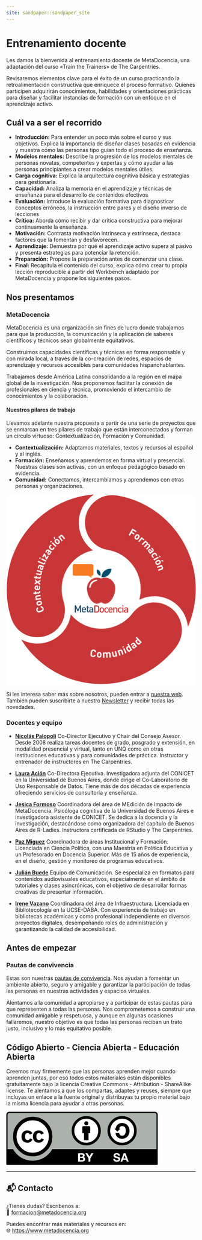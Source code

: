 ```yaml
---
site: sandpaper::sandpaper_site
---
```


# Entrenamiento docente

Les damos la bienvenida al entrenamiento docente de MetaDocencia, una adaptación del curso «Train the Trainers» de The Carpentries.

Revisaremos elementos clave para el éxito de un curso practicando la retroalimentación constructiva que enriquece el proceso formativo. Quienes participen adquirirán conocimientos, habilidades y orientaciones prácticas para diseñar y facilitar instancias de formación con un enfoque en el aprendizaje activo. 

## Cuál va a ser el recorrido

- **Introducción:** Para entender un poco más sobre el curso y sus objetivos. Explica la importancia de diseñar clases basadas en evidencia y muestra cómo las personas tipo guían todo el proceso de enseñanza. 
- **Modelos mentales:** Describe la progresión de los modelos mentales de personas novatas, competentes y expertas y cómo ayudar a las personas principiantes a crear modelos mentales útiles.
- **Carga cognitiva:** Explica la arquitectura cognitiva básica y estrategias para gestionarla. 
- **Capacidad:** Analiza la memoria en el aprendizaje y técnicas de enseñanza para el desarrollo de contenidos efectivos
- **Evaluación:** Introduce la evaluación formativa para diagnosticar conceptos erróneos, la instrucción entre pares y el diseño inverso de lecciones
- **Crítica:** Aborda cómo recibir y dar crítica constructiva para mejorar continuamente la enseñanza. 
- **Motivación:** Contrasta motivación intrínseca y extrínseca, destaca factores que la fomentan y desfavorecen.
- **Aprendizaje:** Demuestra por qué el aprendizaje activo supera al pasivo y presenta estrategias para potenciar la retención. 
- **Preparación:** Propone la preparación antes de comenzar una clase.
- **Final:** Recapitula el contenido del curso, explica cómo crear tu propia lección reproducible a partir del Workbench adaptado por MetaDocencia y propone los siguientes pasos.

## Nos presentamos

### MetaDocencia

MetaDocencia es una organización sin fines de lucro donde trabajamos para que la producción, la comunicación y la aplicación de saberes científicos y técnicos sean globalmente equitativos.

Construimos capacidades científicas y técnicas en forma responsable y con mirada local, a través de la co-creación de redes, espacios de aprendizaje y recursos accesibles para comunidades hispanohablantes.

Trabajamos desde América Latina consolidando a la región en el mapa global de la investigación. Nos proponemos facilitar la conexión de profesionales en ciencia y técnica, promoviendo el intercambio de conocimientos y la colaboración. 

#### Nuestros pilares de trabajo

Llevamos adelante nuestra propuesta a partir de una serie de proyectos que se enmarcan en tres pilares de trabajo que están interconectados y forman un círculo virtuoso: Contextualización, Formación y Comunidad.

- **Contextualización:** Adaptamos materiales, textos y recursos al español y al inglés.
- **Formación:** Enseñamos y aprendemos en forma virtual y presencial. Nuestras clases son activas, con un enfoque pedagógico basado en evidencia.
- **Comunidad:** Conectamos, intercambiamos y aprendemos con otras personas y organizaciones.

![esquema circular que presenta los tres pilares de MetaDocencia: Contextualización, Formación y Comunidad.](fig/pilares_ES.jpg)

Si les interesa saber más sobre nosotros, pueden entrar a [nuestra web](https://www.metadocencia.org). También pueden suscribirte a nuestro [Newsletter](https://www.metadocencia.org/suscripcion/) y recibir todas las novedades.

### Docentes y equipo

- **[Nicolás Palopoli](https://www.metadocencia.org/authors/npalopoli/)** Co-Director Ejecutivo y Chair del Consejo Asesor. Desde 2008 realiza tareas docentes de grado, posgrado y extensión, en modalidad presencial y virtual, tanto en UNQ como en otras instituciones educativas y para comunidades de práctica. Instructor y entrenador de instructores en The Carpentries.

- **[Laura Ación](https://www.metadocencia.org/authors/lacion/)** Co-Directora Ejecutiva. Investigadora adjunta del CONICET en la Universidad de Buenos Aires, donde dirige el Co-Laboratorio de Uso Responsable de Datos. Tiene más de dos décadas de experiencia ofreciendo servicios de consultoría y enseñanza. 
  
- **[Jesica Formoso](https://www.metadocencia.org/authors/jformoso/)** Coordinadora del área de MEdición de Impacto de MetaDocencia. Psicóloga cognitiva de la Universidad de Buenos Aires e investigadora asistente de CONICET. Se dedica a la docencia y la investigación, destacándose como organizadora del capítulo de Buenos Aires de R-Ladies. Instructora certificada de RStudio y The Carpentries.
  
- **[Paz Miguez](https://www.metadocencia.org/authors/pazmiguez/)** Coordinadora de áreas Institucional y Formación. Licenciada en Ciencia Política, con una Maestría en Política Educativa y un Profesorado en Docencia Superior. Más de 15 años de experiencia, en el diseño, gestión y monitoreo de programas educativos.
  
- **[Julián Buede](https://www.metadocencia.org/authors/jbuede/)** Equipo de Comunicación. Se especializa en formatos para contenidos audiovisuales educativos, especialmente en el ámbito de tutoriales y clases asincrónicas, con el objetivo de desarrollar formas creativas de presentar información.
  
- **[Irene Vazano](https://www.metadocencia.org/authors/irenevazano/)** Coordinadora del área de Infraestructura. Licenciada en Bibliotecología en la UCSE-DABA. Con experiencia de trabajo en bibliotecas académicas y como profesional independiente en diversos proyectos digitales, desempeñando roles de administración y garantizando la calidad de accesibilidad.


## Antes de empezar

### Pautas de convivencia

Estas son nuestras [pautas de convivencia](https://doi.org/10.5281/zenodo.12534195). Nos ayudan a fomentar un ambiente abierto, seguro y amigable y garantizar la participación de todas las personas en nuestras actividades y espacios virtuales.

Alentamos a la comunidad a apropiarse y a participar de estas pautas para que representen a todas las personas. Nos comprometemos a construir una
comunidad amigable y respetuosa, y aunque en algunas ocasiones fallaremos, nuestro objetivo es que todas las personas reciban un trato justo, inclusivo y lo más equitativo posible. 

## Código Abierto - Ciencia Abierta - Educación Abierta

Creemos muy firmemente que las personas aprenden mejor cuando aprenden juntas, por eso todos estos materiales están disponibles gratuitamente bajo la licencia Creative Commons - Attribution - ShareAlike license. Te alentamos a que los compartas, adaptes y reuses, siempre que incluyas un enlace a la fuente original y distribuyas tu propio material bajo la misma licencia para ayudar a otras personas.

![licencia CC BY-SA 4.0.](fig/by-sa.png)


---

## 📬 Contacto

¿Tienes dudas? Escríbenos a:  
📧 formacion@metadocencia.org

Puedes encontrar más materiales y recursos en:  
🌐 https://www.metadocencia.org




